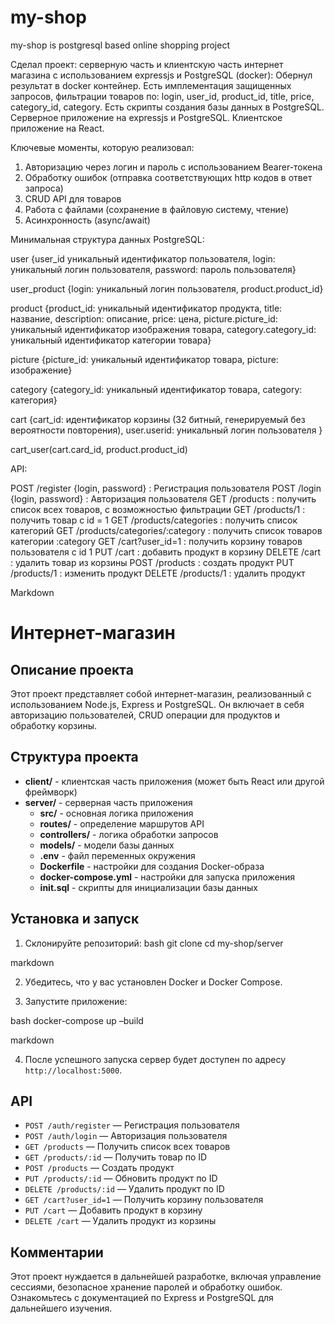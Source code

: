 # my-shop
my-shop is postgresql based online shopping project

Сделал проект: серверную часть и клиентскую часть интернет магазина с использованием expressjs и PostgreSQL (docker): 
Обернул результат в docker контейнер.
Есть имплементация защищенных запросов, фильтрации товаров по: login, user_id, product_id, title, price, category_id, category.
Есть скрипты создания базы данных в PostgreSQL.
Серверное приложение на expressjs и PostgreSQL.
Клиентское приложение на React.

Ключевые моменты, которую реализовал:

1. Авторизацию через логин и пароль с использованием Bearer-токена
2. Обработку ошибок (отправка соответствующих http кодов в ответ запроса)
3. CRUD API для товаров
4. Работа с файлами (сохранение в файловую систему, чтение)
5. Асинхронность (async/await)
 
Минимальная структура данных PostgreSQL:

user {user_id уникальный идентификатор пользователя, login: уникальный логин пользователя, password: пароль пользователя}

user_product {login: уникальный логин пользователя, product.product_id}

product {product_id: уникальный идентификатор продукта, title: название, description: описание, price: цена, picture.picture_id: уникальный   идентификатор изображения товара, category.category_id: уникальный идентификатор категории товара}

picture {picture_id: уникальный идентификатор товара, picture: изображение}

category {category_id: уникальный идентификатор товара, category: категория}

cart {cart_id: идентификатор корзины (32 битный, генерируемый без вероятности повторения), user.userid: уникальный логин пользователя }

cart_user(cart.card_id, product.product_id)

API:

POST /register {login, password} : Регистрация пользователя
POST /login {login, password} : Авторизация пользователя
GET /products : получить список всех товаров, с возможностью фильтрации
GET /products/1 : получить товар с id = 1
GET /products/categories : получить список категорий
GET /products/categories/:category : получить список товаров категории :category
GET /cart?user_id=1 : получить корзину товаров пользователя с id 1
PUT /cart : добавить продукт в корзину
DELETE /cart : удалить товар из корзины
POST /products : создать продукт
PUT /products/1 : изменить продукт
DELETE /products/1 : удалить продукт





Markdown


# Интернет-магазин

## Описание проекта
Этот проект представляет собой интернет-магазин, реализованный с использованием Node.js, Express и PostgreSQL. Он включает в себя авторизацию пользователей, CRUD операции для продуктов и обработку корзины.

## Структура проекта
- **client/** - клиентская часть приложения (может быть React или другой фреймворк)
- **server/** - серверная часть приложения
  - **src/** - основная логика приложения
  - **routes/** - определение маршрутов API
  - **controllers/** - логика обработки запросов
  - **models/** - модели базы данных
  - **.env** - файл переменных окружения
  - **Dockerfile** - настройки для создания Docker-образа
  - **docker-compose.yml** - настройки для запуска приложения
  - **init.sql** - скрипты для инициализации базы данных

## Установка и запуск

1.	Склонируйте репозиторий:
bash 
git clone 
cd my-shop/server

markdown

2. Убедитесь, что у вас установлен Docker и Docker Compose.

2.	Запустите приложение:

bash 
docker-compose up –build

markdown

4. После успешного запуска сервер будет доступен по адресу `http://localhost:5000`.

## API
- `POST /auth/register` — Регистрация пользователя
- `POST /auth/login` — Авторизация пользователя
- `GET /products` — Получить список всех товаров
- `GET /products/:id` — Получить товар по ID
- `POST /products` — Создать продукт
- `PUT /products/:id` — Обновить продукт по ID
- `DELETE /products/:id` — Удалить продукт по ID
- `GET /cart?user_id=1` — Получить корзину пользователя
- `PUT /cart` — Добавить продукт в корзину
- `DELETE /cart` — Удалить продукт из корзины

## Комментарии
Этот проект нуждается в дальнейшей разработке, включая управление сессиями, безопасное хранение паролей и обработку ошибок. Ознакомьтесь с документацией по Express и PostgreSQL для дальнейшего изучения.
